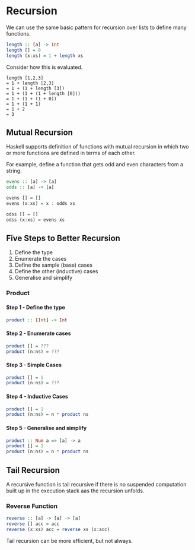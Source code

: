 # Recursion

We can use the same basic pattern for recursion over lists to define many functions.

``` haskell
length :: [a] -> Int
length [] = 0
length (x:xs) = 1 + length xs
```

Consider how this is evaluated.

```haske
length [1,2,3]
= 1 + length [2,3]
= 1 + (1 + length [3])
= 1 + (1 + (1 + length [0]))
= 1 + (1 + (1 + 0))
= 1 + (1 + 1)
= 1 + 2
= 3
```

## Mutual Recursion

Haskell supports definition of functions with mutual recursion in which two or more functions are defined in terms of each other.

For example, define a function that gets odd and even characters from a string.

``` haskell
evens :: [a] -> [a]
odds :: [a] -> [a]

evens [] = []
evens (x:xs) = x : odds xs

odss [] = []
odss (x:xs) = evens xs
```

## Five Steps to Better Recursion

1. Define the type
2. Enumerate the cases
3. Define the sample (base) cases
4. Define the other (inductive) cases
5. Generalise and simplify

### Product

#### Step 1 - Define the type

```haskell
product :: [Int] -> Int
```

#### Step 2 - Enumerate cases

```haskell
product [] = ???
product (n:ns) = ???
```

#### Step 3 - Simple Cases

``` haskell
product [] = 1
product (n:ns) = ???
```

#### Step 4 - Inductive Cases

``` haskell
product [] = 1
product (n:ns) = n * product ns
```

#### Step 5 - Generalise and simplify

``` haskell
product :: Num a => [a] -> a
product [] = 1
product (n:ns) = n * product ns
```

## Tail Recursion

A recursive function is tail recursive if there is no suspended computation built up in the execution stack aas the recursion unfolds.

### Reverse Function

``` haskell
reverse :: [a] -> [a] -> [a]
reverse [] acc = acc
reverse (x:xs) acc = reverse xs (x:acc)
```

Tail recursion can be more efficient, but not always.